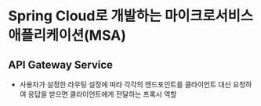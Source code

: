 # Spring Cloud로 개발하는 마이크로서비스 애플리케이션(MSA)

## API Gateway Service

- 사용자가 설정한 라우팅 설정에 따라 각각의 엔드포인트를 클라이언트 대신 요청하여 응답을 받으면 클라이언트에게 전달하는 프록시 역할
